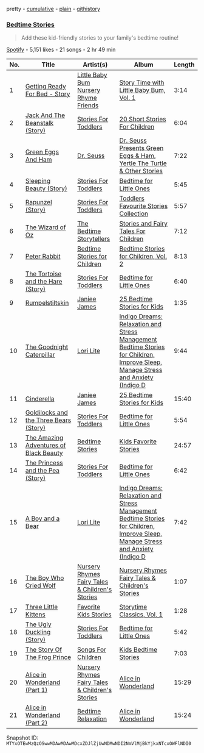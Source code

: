 pretty - [cumulative](/playlists/cumulative/37i9dQZF1DX4mDnU0PhsMn.md) - [plain](/playlists/plain/37i9dQZF1DX4mDnU0PhsMn) - [githistory](https://github.githistory.xyz/mackorone/spotify-playlist-archive/blob/main/playlists/plain/37i9dQZF1DX4mDnU0PhsMn)

### [Bedtime Stories](https://open.spotify.com/playlist/37i9dQZF1DX4mDnU0PhsMn)

> Add these kid\-friendly stories to your family's bedtime routine!

[Spotify](https://open.spotify.com/user/spotify) - 5,151 likes - 21 songs - 2 hr 49 min

| No. | Title | Artist(s) | Album | Length |
|---|---|---|---|---|
| 1 | [Getting Ready For Bed \- Story](https://open.spotify.com/track/0HsvvS1E3p3LDDmc80gnfz) | [Little Baby Bum Nursery Rhyme Friends](https://open.spotify.com/artist/0lFDQOEK5OwsyPXb1aWJzY) | [Story Time with Little Baby Bum, Vol\. 1](https://open.spotify.com/album/3e7dcDIRVZFdXHrFR6psl9) | 3:14 |
| 2 | [Jack And The Beanstalk \(Story\)](https://open.spotify.com/track/2ZvvSsOGT525mutZ8E5QNY) | [Stories For Toddlers](https://open.spotify.com/artist/7cIXL5JyiArbs8waV8VORf) | [20 Short Stories For Children](https://open.spotify.com/album/0uBlUZotf91jnF1RZRFWon) | 6:04 |
| 3 | [Green Eggs And Ham](https://open.spotify.com/track/6Ea1FU45HZRpJKfOLHiAzS) | [Dr\. Seuss](https://open.spotify.com/artist/4mi47OiK1uIz0TygMvYgW2) | [Dr\. Seuss Presents Green Eggs & Ham, Yertle The Turtle & Other Stories](https://open.spotify.com/album/0UbpYOdPqLgYk31aCt3K3X) | 7:22 |
| 4 | [Sleeping Beauty \(Story\)](https://open.spotify.com/track/3tKStpbMir5SAw2S0cIPzt) | [Stories For Toddlers](https://open.spotify.com/artist/7cIXL5JyiArbs8waV8VORf) | [Bedtime for Little Ones](https://open.spotify.com/album/630H45p90O4dvVeRZShsRn) | 5:45 |
| 5 | [Rapunzel \(Story\)](https://open.spotify.com/track/3QViZYW0ksBebvqz4fc0wO) | [Stories For Toddlers](https://open.spotify.com/artist/7cIXL5JyiArbs8waV8VORf) | [Toddlers Favourite Stories Collection](https://open.spotify.com/album/1NsItWtprz5RKjM0bTVnNF) | 5:57 |
| 6 | [The Wizard of Oz](https://open.spotify.com/track/3xUx5KdNIzHNfSr1cI2vBk) | [The Bedtime Storytellers](https://open.spotify.com/artist/1m4Ng2L0Da8FywFWinf4Nl) | [Stories and Fairy Tales For Children](https://open.spotify.com/album/2nbHFPhZkdSehLAl7Yhkyq) | 7:12 |
| 7 | [Peter Rabbit](https://open.spotify.com/track/2JFfSbNOHs91Wquns0gH0p) | [Bedtime Stories for Children](https://open.spotify.com/artist/3b95BHm1SvUryc9UbFtHfd) | [Bedtime Stories for Children, Vol\. 2](https://open.spotify.com/album/0ft4UGtXqEkbK6RtMBv933) | 8:13 |
| 8 | [The Tortoise and the Hare \(Story\)](https://open.spotify.com/track/1KWwuVx7kY6sXUqjk7i008) | [Stories For Toddlers](https://open.spotify.com/artist/7cIXL5JyiArbs8waV8VORf) | [Bedtime for Little Ones](https://open.spotify.com/album/630H45p90O4dvVeRZShsRn) | 6:40 |
| 9 | [Rumpelstiltskin](https://open.spotify.com/track/3HxFS8ZPUAsOgO3kNPJ097) | [Janiee James](https://open.spotify.com/artist/4wmqwgqoTjQcKTapdaMwz5) | [25 Bedtime Stories for Kids](https://open.spotify.com/album/79YPuS2utWMv270kNBX4i6) | 1:35 |
| 10 | [The Goodnight Caterpillar](https://open.spotify.com/track/799xdY8n9X574q7WTFpkdX) | [Lori Lite](https://open.spotify.com/artist/4eqky1ghWjkRjvqofY5Gp9) | [Indigo Dreams: Relaxation and Stress Management Bedtime Stories for Children, Improve Sleep, Manage Stress and Anxiety \(Indigo D](https://open.spotify.com/album/1JDABHSUCjWeznpsOnnb0Y) | 9:44 |
| 11 | [Cinderella](https://open.spotify.com/track/7rB0zASw3E1WSA8RCBWXRk) | [Janiee James](https://open.spotify.com/artist/4wmqwgqoTjQcKTapdaMwz5) | [25 Bedtime Stories for Kids](https://open.spotify.com/album/79YPuS2utWMv270kNBX4i6) | 15:40 |
| 12 | [Goldilocks and the Three Bears \(Story\)](https://open.spotify.com/track/1Ir4YxNcWk99poVotx2E4t) | [Stories For Toddlers](https://open.spotify.com/artist/7cIXL5JyiArbs8waV8VORf) | [Bedtime for Little Ones](https://open.spotify.com/album/630H45p90O4dvVeRZShsRn) | 5:54 |
| 13 | [The Amazing Adventures of Black Beauty](https://open.spotify.com/track/4AjTpMO9ZaHFtxNZDuPM99) | [Bedtime Stories](https://open.spotify.com/artist/09ef61Ojd1f90aoy2Kwa88) | [Kids Favorite Stories](https://open.spotify.com/album/2Hl9xjq24KlNWO8491toe8) | 24:57 |
| 14 | [The Princess and the Pea \(Story\)](https://open.spotify.com/track/1Q3XKIk1xCuIAwWa29bQSt) | [Stories For Toddlers](https://open.spotify.com/artist/7cIXL5JyiArbs8waV8VORf) | [Bedtime for Little Ones](https://open.spotify.com/album/630H45p90O4dvVeRZShsRn) | 6:42 |
| 15 | [A Boy and a Bear](https://open.spotify.com/track/2MN9oKfjBzS5jR46XDc4sX) | [Lori Lite](https://open.spotify.com/artist/4eqky1ghWjkRjvqofY5Gp9) | [Indigo Dreams: Relaxation and Stress Management Bedtime Stories for Children, Improve Sleep, Manage Stress and Anxiety \(Indigo D](https://open.spotify.com/album/1JDABHSUCjWeznpsOnnb0Y) | 7:42 |
| 16 | [The Boy Who Cried Wolf](https://open.spotify.com/track/6vN69mGRkl1ZeYAbxh0Coq) | [Nursery Rhymes Fairy Tales & Children's Stories](https://open.spotify.com/artist/6UIrRVqclDd9pb8t7JdfY4) | [Nursery Rhymes Fairy Tales & Children's Stories](https://open.spotify.com/album/5GnlOhtEjWAfs20325zIUB) | 1:07 |
| 17 | [Three Little Kittens](https://open.spotify.com/track/0N2V7sftvOiPJLcpEVivK4) | [Favorite Kids Stories](https://open.spotify.com/artist/4xWMewm6CYMstu0sPgd9jJ) | [Storytime Classics, Vol\. 1](https://open.spotify.com/album/51g5viCaYjOW5XO4qX1RCD) | 1:28 |
| 18 | [The Ugly Duckling \(Story\)](https://open.spotify.com/track/6fHqGliYDR6obyBmGKuzc7) | [Stories For Toddlers](https://open.spotify.com/artist/7cIXL5JyiArbs8waV8VORf) | [Bedtime for Little Ones](https://open.spotify.com/album/630H45p90O4dvVeRZShsRn) | 5:42 |
| 19 | [The Story Of The Frog Prince](https://open.spotify.com/track/1fRUsSzRbmYCNOXhXuZQ6d) | [Songs For Children](https://open.spotify.com/artist/146SSgKkViZRsQtP0wsSAF) | [Kids Bedtime Stories](https://open.spotify.com/album/1VojCq0G5r48IqQjvOM6RZ) | 7:03 |
| 20 | [Alice in Wonderland \(Part 1\)](https://open.spotify.com/track/7tuTGoef23xjShoEgsullR) | [Nursery Rhymes Fairy Tales & Children's Stories](https://open.spotify.com/artist/6UIrRVqclDd9pb8t7JdfY4) | [Alice in Wonderland](https://open.spotify.com/album/1pSSIgkdjuOmF9AUmtI76k) | 15:29 |
| 21 | [Alice in Wonderland \(Part 2\)](https://open.spotify.com/track/6uCInBbNnevl9qzjAoOi5P) | [Bedtime Relaxation](https://open.spotify.com/artist/1Kk8SaMtzNguy3NDUI6kPw) | [Alice in Wonderland](https://open.spotify.com/album/1pSSIgkdjuOmF9AUmtI76k) | 15:24 |

Snapshot ID: `MTYxOTEwMzQzOSwwMDAwMDAwMDcxZDJlZjUwNDMwNDI2NmVlMjBkYjkxNTcxOWFlNDI0`
